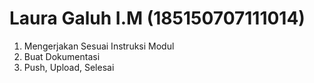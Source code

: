 # Laura Galuh I.M  (185150707111014)

1. Mengerjakan Sesuai Instruksi Modul
2. Buat Dokumentasi
3. Push, Upload, Selesai